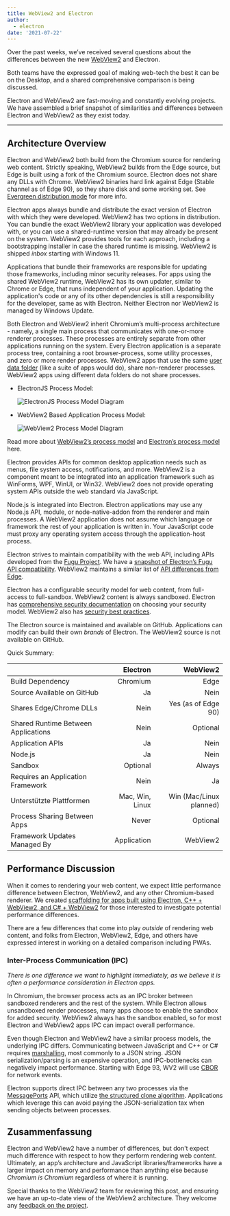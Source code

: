 ```yaml
---
title: WebView2 and Electron
author:
  - electron
date: '2021-07-22'
---
```


Over the past weeks, we’ve received several questions about the differences between the new [WebView2](https://docs.microsoft.com/en-us/microsoft-edge/webview2/) and Electron.

Both teams have the expressed goal of making web-tech the best it can be on the Desktop, and a shared comprehensive comparison is being discussed.

Electron and WebView2 are fast-moving and constantly evolving projects. We have assembled a brief snapshot of similarities and differences between Electron and WebView2 as they exist today.

---

## Architecture Overview

Electron and WebView2 both build from the Chromium source for rendering web content. Strictly speaking, WebView2 builds from the Edge source, but Edge is built using a fork of the Chromium source. Electron does not share any DLLs with Chrome. WebView2 binaries hard link against Edge (Stable channel as of Edge 90), so they share disk and some working set. See [Evergreen distribution mode](https://docs.microsoft.com/en-us/microsoft-edge/webview2/concepts/distribution#evergreen-distribution-mode) for more info.

Electron apps always bundle and distribute the exact version of Electron with which they were developed. WebView2 has two options in distribution. You can bundle the exact WebView2 library your application was developed with, or you can use a shared-runtime version that may already be present on the system. WebView2 provides tools for each approach, including a bootstrapping installer in case the shared runtime is missing. WebView2 is shipped _inbox_ starting with Windows 11.

Applications that bundle their frameworks are responsible for updating those frameworks, including minor security releases. For apps using the shared WebView2 runtime, WebView2 has its own updater, similar to Chrome or Edge, that runs independent of your application. Updating the application's code or any of its other dependencies is still a responsibility for the developer, same as with Electron. Neither Electron nor WebView2 is managed by Windows Update.

Both Electron and WebView2 inherit Chromium’s multi-process architecture - namely, a single main process that communicates with one-or-more renderer processes. These processes are entirely separate from other applications running on the system. Every Electron application is a separate process tree, containing a root browser-process, some utility processes, and zero or more render processes. WebView2 apps that use the same [user data folder](https://docs.microsoft.com/en-us/microsoft-edge/webview2/concepts/user-data-folder) (like a suite of apps would do), share non-renderer processes. WebView2 apps using different data folders do not share processes.

* ElectronJS Process Model:

    ![ElectronJS Process Model Diagram](/images/Electron-Architecture.png)
* WebView2 Based Application Process Model:

    ![WebView2 Process Model Diagram](/images/WebView2-Architecture.png)

Read more about [WebView2’s process model](https://docs.microsoft.com/en-us/microsoft-edge/webview2/concepts/process-model) and [Electron’s process model](https://www.electronjs.org/docs/tutorial/process-model) here.

Electron provides APIs for common desktop application needs such as menus, file system access, notifications, and more. WebView2 is a component meant to be integrated into an application framework such as WinForms, WPF, WinUI, or Win32. WebView2 does not provide operating system APIs outside the web standard via JavaScript.

Node.js is integrated into Electron. Electron applications may use any Node.js API, module, or node-native-addon from the renderer and main processes. A WebView2 application does not assume which language or framework the rest of your application is written in. Your JavaScript code must proxy any operating system access through the application-host process.

Electron strives to maintain compatibility with the web API, including APIs developed from the [Fugu Project](https://fugu-tracker.web.app/). We have a [snapshot of Electron’s Fugu API compatibility](https://docs.google.com/spreadsheets/d/1APQalp8HCa-lXVOqyul369G-wjM2RcojMujgi67YaoE/edit?usp=sharing). WebView2 maintains a similar list of [API differences from Edge](https://docs.microsoft.com/en-us/microsoft-edge/webview2/concepts/browser-features).

Electron has a configurable security model for web content, from full-access to full-sandbox. WebView2 content is always sandboxed. Electron has [comprehensive security documentation](https://www.electronjs.org/docs/tutorial/security) on choosing your security model. WebView2 also has [security best practices](https://docs.microsoft.com/en-us/microsoft-edge/webview2/concepts/security).

The Electron source is maintained and available on GitHub. Applications can modify can build their own _brands_ of Electron. The WebView2 source is not available on GitHub.

Quick Summary:

|                                     |        Electron |                WebView2 |
| ----------------------------------- | ---------------:| -----------------------:|
| Build Dependency                    |        Chromium |                    Edge |
| Source Available on GitHub          |              Ja |                    Nein |
| Shares Edge/Chrome DLLs             |            Nein |     Yes (as of Edge 90) |
| Shared Runtime Between Applications |            Nein |                Optional |
| Application APIs                    |              Ja |                    Nein |
| Node.js                             |              Ja |                    Nein |
| Sandbox                             |        Optional |                  Always |
| Requires an Application Framework   |            Nein |                      Ja |
| Unterstützte Plattformen            | Mac, Win, Linux | Win (Mac/Linux planned) |
| Process Sharing Between Apps        |           Never |                Optional |
| Framework Updates Managed By        |     Application |                WebView2 |

## Performance Discussion

When it comes to rendering your web content, we expect little performance difference between Electron, WebView2, and any other Chromium-based renderer. We created [scaffolding for apps built using Electron, C++ + WebView2, and C# + WebView2](https://github.com/crossplatform-dev/xplat-challenges) for those interested to investigate potential performance differences.

There are a few differences that come into play _outside_ of rendering web content, and folks from Electron, WebView2, Edge, and others have expressed interest in working on a detailed comparison including PWAs.

### Inter-Process Communication (IPC)

_There is one difference we want to highlight immediately, as we believe it is often a performance consideration in Electron apps._

In Chromium, the browser process acts as an IPC broker between sandboxed renderers and the rest of the system. While Electron allows unsandboxed render processes, many apps choose to enable the sandbox for added security. WebView2 always has the sandbox enabled, so for most Electron and WebView2 apps IPC can impact overall performance.

Even though Electron and WebView2 have a similar process models, the underlying IPC differs. Communicating between JavaScript and C++ or C# requires [marshalling](https://en.wikipedia.org/wiki/Marshalling_(computer_science)), most commonly to a JSON string. JSON serialization/parsing is an expensive operation, and IPC-bottlenecks can negatively impact performance. Starting with Edge 93, WV2 will use [CBOR](https://en.wikipedia.org/wiki/CBOR) for network events.

Electron supports direct IPC between any two processes via the [MessagePorts](https://www.electronjs.org/docs/latest/tutorial/message-ports) API, which utilize [the structured clone algorithm](https://developer.mozilla.org/en-US/docs/Web/API/Web_Workers_API/Structured_clone_algorithm). Applications which leverage this can avoid paying the JSON-serialization tax when sending objects between processes.

## Zusammenfassung

Electron and WebView2 have a number of differences, but don't expect much difference with respect to how they perform rendering web content. Ultimately, an app’s architecture and JavaScript libraries/frameworks have a larger impact on memory and performance than anything else because _Chromium is Chromium_ regardless of where it is running.

Special thanks to the WebView2 team for reviewing this post, and ensuring we have an up-to-date view of the WebView2 architecture. They welcome any [feedback on the project](https://github.com/MicrosoftEdge/WebView2Feedback).
